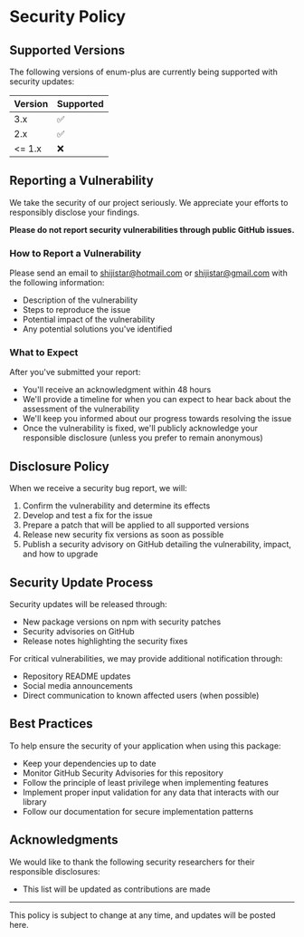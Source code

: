 # Security Policy

## Supported Versions

The following versions of enum-plus are currently being supported with security updates:

| Version | Supported          |
| ------- | ------------------ |
| 3.x     | :white_check_mark: |
| 2.x     | :white_check_mark: |
| <= 1.x  | :x:                |

## Reporting a Vulnerability

We take the security of our project seriously. We appreciate your efforts to responsibly disclose your findings.

**Please do not report security vulnerabilities through public GitHub issues.**

### How to Report a Vulnerability

Please send an email to [shijistar@hotmail.com](mailto:shijistar@hotmail.com) or [shijistar@gmail.com](mailto:shijistar@gmail.com) with the following information:

- Description of the vulnerability
- Steps to reproduce the issue
- Potential impact of the vulnerability
- Any potential solutions you've identified

### What to Expect

After you've submitted your report:

- You'll receive an acknowledgment within 48 hours
- We'll provide a timeline for when you can expect to hear back about the assessment of the vulnerability
- We'll keep you informed about our progress towards resolving the issue
- Once the vulnerability is fixed, we'll publicly acknowledge your responsible disclosure (unless you prefer to remain anonymous)

## Disclosure Policy

When we receive a security bug report, we will:

1. Confirm the vulnerability and determine its effects
2. Develop and test a fix for the issue
3. Prepare a patch that will be applied to all supported versions
4. Release new security fix versions as soon as possible
5. Publish a security advisory on GitHub detailing the vulnerability, impact, and how to upgrade

## Security Update Process

Security updates will be released through:

- New package versions on npm with security patches
- Security advisories on GitHub
- Release notes highlighting the security fixes

For critical vulnerabilities, we may provide additional notification through:
- Repository README updates
- Social media announcements
- Direct communication to known affected users (when possible)

## Best Practices

To help ensure the security of your application when using this package:

- Keep your dependencies up to date
- Monitor GitHub Security Advisories for this repository
- Follow the principle of least privilege when implementing features
- Implement proper input validation for any data that interacts with our library
- Follow our documentation for secure implementation patterns

## Acknowledgments

We would like to thank the following security researchers for their responsible disclosures:

- This list will be updated as contributions are made

---

This policy is subject to change at any time, and updates will be posted here.
